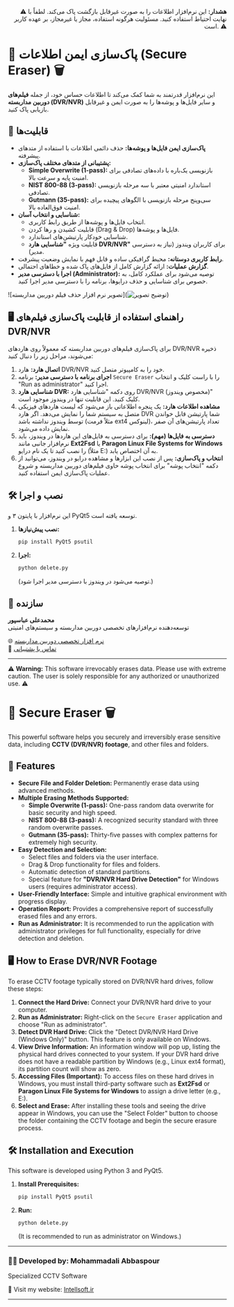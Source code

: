 <p align="right">
⚠️ <b>هشدار:</b> این نرم‌افزار اطلاعات را به صورت غیرقابل بازگشت پاک می‌کند. لطفاً با نهایت احتیاط استفاده کنید. مسئولیت هرگونه استفاده، مجاز یا غیرمجاز، بر عهده کاربر است. ⚠️
</p\>

# 🔐 پاک‌سازی ایمن اطلاعات (Secure Eraser) 🗑️

این نرم‌افزار قدرتمند به شما کمک می‌کند تا اطلاعات حساس خود، از جمله **فیلم‌های دوربین مداربسته (DVR/NVR)** و سایر فایل‌ها و پوشه‌ها را به صورت ایمن و غیرقابل بازیابی پاک کنید.

## 🌟 قابلیت‌ها

  * **پاک‌سازی ایمن فایل‌ها و پوشه‌ها:** حذف دائمی اطلاعات با استفاده از متدهای پیشرفته.
  * **پشتیبانی از متدهای مختلف پاک‌سازی:**
      * **Simple Overwrite (1-pass):** بازنویسی یک‌باره با داده‌های تصادفی برای امنیت پایه و سرعت بالا.
      * **NIST 800-88 (3-pass):** استاندارد امنیتی معتبر با سه مرحله بازنویسی تصادفی.
      * **Gutmann (35-pass):** سی‌و‌پنج مرحله بازنویسی با الگوهای پیچیده برای امنیت فوق‌العاده بالا.
  * **شناسایی و انتخاب آسان:**
      * انتخاب فایل‌ها و پوشه‌ها از طریق رابط کاربری.
      * قابلیت کشیدن و رها کردن (Drag & Drop) فایل‌ها و پوشه‌ها.
      * شناسایی خودکار پارتیشن‌های استاندارد.
      * قابلیت ویژه **"شناسایی هارد DVR/NVR"** برای کاربران ویندوز (نیاز به دسترسی مدیر).
  * **رابط کاربری دوستانه:** محیط گرافیکی ساده و قابل فهم با نمایش وضعیت پیشرفت.
  * **گزارش عملیات:** ارائه گزارش کامل از فایل‌های پاک شده و خطاهای احتمالی.
  * **اجرا با دسترسی مدیر (Administrator):** توصیه می‌شود برای عملکرد کامل، به خصوص برای شناسایی و حذف درایوها، برنامه را با دسترسی مدیر اجرا کنید.

![تصویر نرم افزار حذف فیلم دوربین مداربسته](![توضیح تصویر](https://drive.google.com/uc?export=view&id=1LIjbv3woYrguYVD9u7xGe_RZQo6Vhdhl))

## 🖥️ راهنمای استفاده از قابلیت پاک‌سازی فیلم‌های DVR/NVR

برای پاک‌سازی فیلم‌های دوربین مداربسته که معمولاً روی هاردهای DVR/NVR ذخیره می‌شوند، مراحل زیر را دنبال کنید:

1.  **اتصال هارد:** هارد DVR/NVR خود را به کامپیوتر متصل کنید.
2.  **اجرای برنامه با دسترسی مدیر:** برنامه `Secure Eraser` را با راست کلیک و انتخاب "Run as administrator" اجرا کنید.
3.  **شناسایی هارد DVR:** روی دکمه "شناسایی هارد DVR/NVR (مخصوص ویندوز)" کلیک کنید. این قابلیت تنها در ویندوز موجود است.
4.  **مشاهده اطلاعات هارد:** یک پنجره اطلاعاتی باز می‌شود که لیست هاردهای فیزیکی متصل به سیستم شما را نمایش می‌دهد. اگر هارد DVR شما پارتیشن قابل خواندن توسط ویندوز نداشته باشد (مثلاً فرمت ext4 لینوکس)، تعداد پارتیشن‌های آن صفر نمایش داده می‌شود.
5.  **دسترسی به فایل‌ها (مهم):** برای دسترسی به فایل‌های این هاردها در ویندوز، باید نرم‌افزار جانبی مانند **Ext2Fsd** یا **Paragon Linux File Systems for Windows** را نصب کنید تا یک نام درایو (مثلاً E:) به آن اختصاص یابد.
6.  **انتخاب و پاک‌سازی:** پس از نصب این ابزارها و مشاهده درایو در ویندوز، می‌توانید از دکمه "انتخاب پوشه" برای انتخاب پوشه حاوی فیلم‌های دوربین مداربسته و شروع عملیات پاک‌سازی ایمن استفاده کنید.

## 🛠️ نصب و اجرا

این نرم‌افزار با پایتون ۳ و PyQt5 توسعه یافته است.

1.  **نصب پیش‌نیازها:**
    ```bash
    pip install PyQt5 psutil
    ```
2.  **اجرا:**
    ```bash
    python delete.py
    ```
    (توصیه می‌شود در ویندوز با دسترسی مدیر اجرا شود.)


## 👤 سازنده
**محمدعلی عباسپور**  
توسعه‌دهنده نرم‌افزارهای تخصصی دوربین مداربسته و سیستم‌های امنیتی

🌐 [نرم افزار تخصصی دوربین مداربسته](https://intellsoft.ir)  
📧 [تماس با پشتیبانی](mailto:support@intellsoft.ir)

-----

<p align="left">
⚠️ <b>Warning:</b> This software irrevocably erases data. Please use with extreme caution. The user is solely responsible for any authorized or unauthorized use. ⚠️
</p>

# 🔐 Secure Eraser 🗑️

This powerful software helps you securely and irreversibly erase sensitive data, including **CCTV (DVR/NVR) footage**, and other files and folders.

## 🌟 Features

  * **Secure File and Folder Deletion:** Permanently erase data using advanced methods.
  * **Multiple Erasing Methods Supported:**
      * **Simple Overwrite (1-pass):** One-pass random data overwrite for basic security and high speed.
      * **NIST 800-88 (3-pass):** A recognized security standard with three random overwrite passes.
      * **Gutmann (35-pass):** Thirty-five passes with complex patterns for extremely high security.
  * **Easy Detection and Selection:**
      * Select files and folders via the user interface.
      * Drag & Drop functionality for files and folders.
      * Automatic detection of standard partitions.
      * Special feature for **"DVR/NVR Hard Drive Detection"** for Windows users (requires administrator access).
  * **User-Friendly Interface:** Simple and intuitive graphical environment with progress display.
  * **Operation Report:** Provides a comprehensive report of successfully erased files and any errors.
  * **Run as Administrator:** It is recommended to run the application with administrator privileges for full functionality, especially for drive detection and deletion.

## 🖥️ How to Erase DVR/NVR Footage

To erase CCTV footage typically stored on DVR/NVR hard drives, follow these steps:

1.  **Connect the Hard Drive:** Connect your DVR/NVR hard drive to your computer.
2.  **Run as Administrator:** Right-click on the `Secure Eraser` application and choose "Run as administrator".
3.  **Detect DVR Hard Drive:** Click the "Detect DVR/NVR Hard Drive (Windows Only)" button. This feature is only available on Windows.
4.  **View Drive Information:** An information window will pop up, listing the physical hard drives connected to your system. If your DVR hard drive does not have a readable partition by Windows (e.g., Linux ext4 format), its partition count will show as zero.
5.  **Accessing Files (Important):** To access files on these hard drives in Windows, you must install third-party software such as **Ext2Fsd** or **Paragon Linux File Systems for Windows** to assign a drive letter (e.g., E:).
6.  **Select and Erase:** After installing these tools and seeing the drive appear in Windows, you can use the "Select Folder" button to choose the folder containing the CCTV footage and begin the secure erasure process.

## 🛠️ Installation and Execution

This software is developed using Python 3 and PyQt5.

1.  **Install Prerequisites:**
    ```bash
    pip install PyQt5 psutil
    ```
2.  **Run:**
    ```bash
    python delete.py
    ```
    (It is recommended to run as administrator on Windows.)

-----

### 👨‍💻 Developed by: Mohammadali Abbaspour

Specialized CCTV Software

🔗 Visit my website: [Intellsoft.ir](https://intellsoft.ir)

-----
